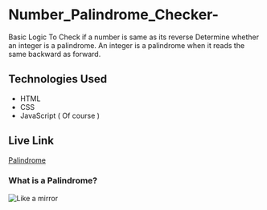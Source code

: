 # Number_Palindrome_Checker-
Basic Logic To Check if a number is same as its reverse
Determine whether an integer is a palindrome. An integer is a palindrome when it reads the same backward as forward.

## Technologies Used
* HTML
* CSS
* JavaScript ( Of course )

## Live Link
[Palindrome](https://bilalsarimeseli.github.io/Number_Palindrome_Checker/)

### What is a Palindrome? 
![Like a mirror](https://media.geeksforgeeks.org/wp-content/cdn-uploads/program-to-check-if-a-number-is-palindrome-1024x512.png)
